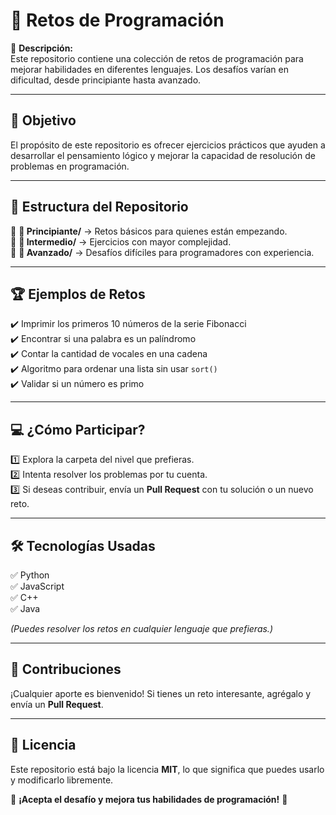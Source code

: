 # 🚀 Retos de Programación

📌 **Descripción:**  
Este repositorio contiene una colección de retos de programación para mejorar habilidades en diferentes lenguajes. Los desafíos varían en dificultad, desde principiante hasta avanzado.  

---

## 🎯 Objetivo

El propósito de este repositorio es ofrecer ejercicios prácticos que ayuden a desarrollar el pensamiento lógico y mejorar la capacidad de resolución de problemas en programación.  

---

## 📂 Estructura del Repositorio

🔹 **📂 Principiante/** → Retos básicos para quienes están empezando.  
🔹 **📂 Intermedio/** → Ejercicios con mayor complejidad.  
🔹 **📂 Avanzado/** → Desafíos difíciles para programadores con experiencia.  

---

## 🏆 Ejemplos de Retos

✔️ Imprimir los primeros 10 números de la serie Fibonacci  
✔️ Encontrar si una palabra es un palíndromo  
✔️ Contar la cantidad de vocales en una cadena  
✔️ Algoritmo para ordenar una lista sin usar `sort()`  
✔️ Validar si un número es primo  

---

## 💻 ¿Cómo Participar?

1️⃣ Explora la carpeta del nivel que prefieras.  
2️⃣ Intenta resolver los problemas por tu cuenta.  
3️⃣ Si deseas contribuir, envía un **Pull Request** con tu solución o un nuevo reto.  

---

## 🛠 Tecnologías Usadas

✅ Python  
✅ JavaScript  
✅ C++  
✅ Java  

*(Puedes resolver los retos en cualquier lenguaje que prefieras.)*  

---

## 🤝 Contribuciones  

¡Cualquier aporte es bienvenido! Si tienes un reto interesante, agrégalo y envía un **Pull Request**.  

---

## 📜 Licencia  
Este repositorio está bajo la licencia **MIT**, lo que significa que puedes usarlo y modificarlo libremente.  

📌 **¡Acepta el desafío y mejora tus habilidades de programación!** 🚀
